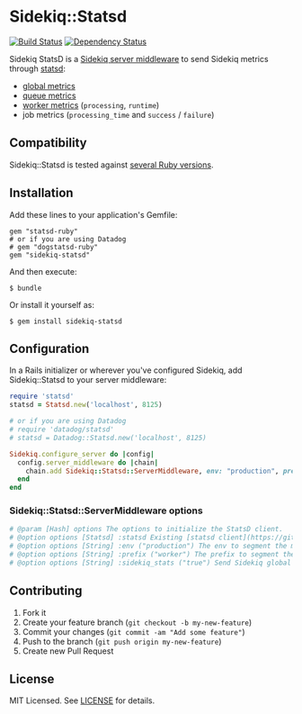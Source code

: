 # Sidekiq::Statsd

[![Build Status](https://secure.travis-ci.org/phstc/sidekiq-statsd.png)](http://travis-ci.org/phstc/sidekiq-statsd)
[![Dependency Status](https://gemnasium.com/phstc/sidekiq-statsd.png)](https://gemnasium.com/phstc/sidekiq-statsd)

Sidekiq StatsD is a [Sidekiq server middleware](https://github.com/mperham/sidekiq/wiki/Middleware) to send Sidekiq metrics through [statsd](https://github.com/reinh/statsd):

  - [global metrics](https://github.com/mperham/sidekiq/wiki/API#wiki-stats)
  - [queue metrics](https://github.com/mperham/sidekiq/wiki/API#queue)
  - [worker metrics](https://github.com/mperham/sidekiq/wiki/API#workers) (`processing`, `runtime`)
  - job metrics (`processing_time` and `success` / `failure`)

## Compatibility

Sidekiq::Statsd is tested against [several Ruby versions](.travis.yml#L4).

## Installation

Add these lines to your application's Gemfile:

    gem "statsd-ruby"
    # or if you are using Datadog
    # gem "dogstatsd-ruby"
    gem "sidekiq-statsd"

And then execute:

    $ bundle

Or install it yourself as:

    $ gem install sidekiq-statsd

## Configuration

In a Rails initializer or wherever you've configured Sidekiq, add
Sidekiq::Statsd to your server middleware:

```ruby
require 'statsd'
statsd = Statsd.new('localhost', 8125)

# or if you are using Datadog
# require 'datadog/statsd'
# statsd = Datadog::Statsd.new('localhost', 8125)

Sidekiq.configure_server do |config|
  config.server_middleware do |chain|
    chain.add Sidekiq::Statsd::ServerMiddleware, env: "production", prefix: "worker", statsd: statsd
  end
end
```

### Sidekiq::Statsd::ServerMiddleware options

```ruby
# @param [Hash] options The options to initialize the StatsD client.
# @option options [Statsd] :statsd Existing [statsd client](https://github.com/github/statsd-ruby) to use.
# @option options [String] :env ("production") The env to segment the metric key (e.g. env.prefix.worker_name.success|failure).
# @option options [String] :prefix ("worker") The prefix to segment the metric key (e.g. env.prefix.worker_name.success|failure).
# @option options [String] :sidekiq_stats ("true") Send Sidekiq global stats e.g. total enqueued, processed and failed.
```

## Contributing

1. Fork it
2. Create your feature branch (`git checkout -b my-new-feature`)
3. Commit your changes (`git commit -am "Add some feature"`)
4. Push to the branch (`git push origin my-new-feature`)
5. Create new Pull Request

## License

MIT Licensed. See [LICENSE](LICENSE) for details.
